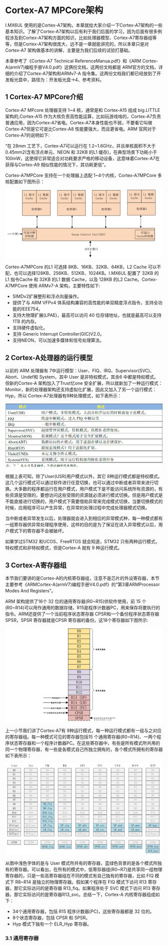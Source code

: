 # Cortex-A7 MPCore架构

I.MX6UL 使用的是Cortex-A7架构，本章就给大家介绍一下Cortex-A7架构的一些基本知识。了解了Cortex-A7架构以后有利于我们后面的学习，因为后面有很多例程涉及到Cortex-A7架构方面的知识，比如处理器模型、Cortex-A7寄存器组等等，但是Cortex-A7架构很庞大，远不是一章就能讲完的，所以本章只是对Cortex-A7 架构做基本的讲解，主要是为我们后续的试验打基础。

本章参考了《Cortex-A7 Technical ReferenceManua.pdf》和《ARM Cortex-A(armV7)编程手册V4.0.pdf》这俩份文档，这两份文档都是 ARM官方的文档，详细的介绍了Cortex-A7架构和ARMv7-A 指令集。这两份文档我们都已经放到了开发板光盘中，路径为：开发板光盘->4、参考资料。

## 1 Cortex-A7 MPCore介绍

Cortex-A7 MPcore 处理器支持 1~4 核，通常是和 Cortex-A15 组成 big.LITTLE 架构的,Cortex-A15 作为大核负责高性能运算，比如玩游戏啥的，Cortex-A7负责普通应用，因为Cortex-A7省电。Cortex-A7本身性能也不弱，不要看它叫做Cortex-A7但是它可是比Cortex-A8 性能要强大，而且更省电。ARM 官网对于Cortex-A7的说明如下:

“在 28mm 工艺下，Cortex-A7可以运行在 1.2~1.6GHz，并且单核面积不大于 0.45mm2(含有浮点单元、NEON 和 32KB 的L1 缓存)，在典型场景下功耗小于 100mW，这使得它非常适合对功耗要求严格的移动设备，这意味着Cortex-A7在获得与Cortex-A9 相似性能的情况下，其功耗更低”。

Cortex-A7MPCore 支持在一个处理器上选配 1~4个内核，Cortex-A7MPCore 多核配置如下图所示：

![image-20240207163824564](figures/image-20240207163824564.png)

Cortex-A7MPCore 的L1 可选择 8KB、16KB、32KB、64KB，L2 Cache 可以不配，也可以选择128KB、256KB、512KB、1024KB。I.MX6UL 配置了 32KB 的L1 指令Cache 和 32KB 的L1 数据 Cache，以及 128KB 的L2 Cache。Cortex-A7MPCore 使用 ARMv7-A 架构，主要特性如下:

- SIMDv2扩展整形和浮点向量操作。
- 提供了与 ARM VFPv4 体系结构兼容的高性能的单双精度浮点指令，支持全功能的IEEE754。
- 支持大物理扩展(LPAE)，最高可以访问 40 位存储地址，也就是最高可以支持 1TB 的内存。
- 支持硬件虚拟化。
- 支持 Generic Interrupt Controller(GIC)V2.0。
- 支持NEON，可以加速多媒体和信号处理算法。

## 2 Cortex-A处理器的运行模型

以前的 ARM 处理器有 7中运行模型：User、FIQ、IRQ、Supervisor(SVC)、Abort、Undef和 System，其中 User 是非特权模式，其余6 中都是特权模式。但新的Cortex-A 架构加入了Trust忆one 安全扩展，所以就新加了一种运行模式：Monitor，新的处理器架构还支持虚拟化扩展，因此又加入了另一个运行模式：Hyp，所以 Cortex-A7处理器有9种处理模式，如下表所示：

![image-20240207164228740](figures/image-20240207164228740.png)

根据上表可知，除了User(USR)用户模式以外，其它 8种运行模式都是特权模式。这几个运行模式可以通过软件进行任意切换，也可以通过中断或者异常来进行切换。大多数的程序都运行在用户模式，用户模式下是不能访问系统所有资源的，有些资源是受限的，要想访问这些受限的资源就必须进行模式切换。但是用户模式是不能直接进行切换的，用户模式下需要借助异常来完成模式切换，当要切换模式的时候，应用程序可以产生异常，在异常的处理过程中完成处理器模式切换。

当中断或者异常发生以后，处理器就会进入到相应的异常模式种，每一种模式都有一组寄存器供异常处理程序使用，这样的目的是为了保证在进入异常模式以后，用户模式下的寄存器不会被破坏。

如果学过STM32 和UCOS、FreeRTOS 就会知道，STM32 只有两种运行模式，特权模式和非特权模式，但是Cortex-A 就有 9 种运行模式。

## 3 Cortex-A寄存器组

本节我们要讲的是Cortex-A的内核寄存器组，注意不是芯片的外设寄存器，本节主要参考《ARMCortex-A(armV7)编程手册V4.0.pdf》的“第3章ARMProcessor Modes And Registers”。

ARM 架构提供了16个 32 位的通用寄存器(R0~R15)供软件使用，前 15 个(R0~R14)可以用作通用的数据存储，R15是程序计数器PC，用来保存将要执行的指令。ARM还提供了一个当前程序状态寄存器 CPSR和一个备份程序状态寄存器 SPSR，SPSR 寄存器就是CPSR 寄存器的备份。这18个寄存器如下图所示:

![image-20240207164445581](figures/image-20240207164445581.png)

上一小节我们讲了Cortex-A7有 9种运行模式，每一种运行模式都有一组与之对应的寄存器组。每一种模式可见的寄存器包括15 个通用寄存器(R0~R14)、一两个程序状态寄存器和一个程序计数器PC。在这些寄存器中，有些是所有模式所共用的同一个物理寄存器，有一些是各模式自己所独立拥有的，各个模式所拥有的寄存器如下表所示：

![image-20240207164553676](figures/image-20240207164553676.png)

从图中浅色字体的是与 User 模式所共有的寄存器，蓝绿色背景的是各个模式所独有的寄存器。可以看出，在所有的模式中，低寄存器组(R0~R7)是共享同一组物理寄存器的，只是一些高寄存器组在不同的模式有自己独有的寄存器，比如 FIQ 模式下 R8~R14 是独立的物理寄存器。假如某个程序在 FIQ 模式下访问 R13 寄存器，那它实际访问的是寄存器 R13_fiq，如果程序处于 SVC 模式下访问 R13 寄存器，那它实际访问的是寄存器R13_svc。总结一下，Cortex-A 内核寄存器组成如下：

- 34个通用寄存器，包括 R15 程序计数器(PC)，这些寄存器都是 32 位的。
- 8个状态寄存器，包括 CPSR 和 SPSR。
- Hyp 模式下独有一个 ELR_Hyp 寄存器。

### 3.1 通用寄存器

